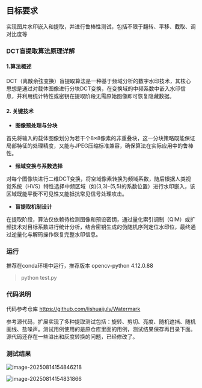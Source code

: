 ## 目标要求

实现图片水印嵌入和提取，并进行鲁棒性测试，包括不限于翻转、平移、截取、调对比度等

### DCT盲提取算法原理详解

#### 1.算法概述
DCT（离散余弦变换）盲提取算法是一种基于频域分析的数字水印技术，其核心思想是通过对载体图像进行分块DCT变换，在变换域的中频系数中嵌入水印信息，并利用统计特性或密钥在提取阶段无需原始图像即可恢复隐藏数据。



#### 2. 关键技术

  - **图像预处理与分块**

首先将输入的载体图像划分为若干个8×8像素的非重叠块，这一分块策略既能保证局部特征的处理精度，又能与JPEG压缩标准兼容，确保算法在实际应用中的鲁棒性。
  - **频域变换与系数选择**

对每个图像块进行二维DCT变换，将空域像素转换为频域系数，随后根据人类视觉系统（HVS）特性选择中频区域（如(3,3)-(5,5)的系数位置）进行水印嵌入，该区域既能平衡不可见性又能抵抗常见信号处理攻击。 
  - **盲提取机制设计**

在提取阶段，算法仅依赖待检测图像和预设密钥，通过量化索引调制（QIM）或扩频技术对目标系数进行统计分析，结合密钥生成的伪随机序列定位水印位，最终通过逆量化与解码操作恢复完整水印信息。

### 运行
推荐在conda环境中运行，推荐版本 opencv-python	4.12.0.88

> python test.py

### 代码说明

代码参考仓库
https://github.com/lishuaijuly/Watermark

参考源代码，扩展实现了多种提取测试包括：旋转、剪切、亮度、随机遮挡、随机画线、盐噪声。测试用例使用的是原仓库里面的用例，测试结果保存再目录下面。源代码还存在一些溢出和灰度转换的问题，已经修改了。

### **测试结果**

![image-20250814154846218](C:\Users\LuoJY\AppData\Roaming\Typora\typora-user-images\image-20250814154846218.png)

![image-20250814154831866](C:\Users\LuoJY\AppData\Roaming\Typora\typora-user-images\image-20250814154831866.png)
